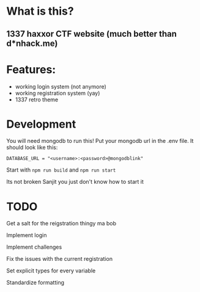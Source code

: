 # What is this?

## 1337 haxxor CTF website (much better than d*nhack.me)

# Features:
- working login system (not anymore)
- working registration system (yay)
- 1337 retro theme

# Development

You will need mongodb to run this!
Put your mongodb url in the .env file. It should look like this:
```
DATABASE_URL = "<username>:<password>@mongodblink"
```

Start with `npm run build` and `npm run start`

Its not broken Sanjit you just don't know how to start it

# TODO

Get a salt for the reigstration thingy ma bob

Implement login

Implement challenges

Fix the issues with the current registration

Set explicit types for every variable

Standardize formatting